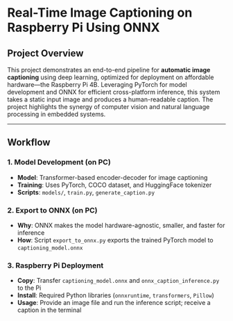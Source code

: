 # Real-Time Image Captioning on Raspberry Pi Using ONNX

## Project Overview

This project demonstrates an end-to-end pipeline for **automatic image captioning** using deep learning, optimized for deployment on affordable hardware—the Raspberry Pi 4B. Leveraging PyTorch for model development and ONNX for efficient cross-platform inference, this system takes a static input image and produces a human-readable caption. The project highlights the synergy of computer vision and natural language processing in embedded systems.

---


## Workflow

### 1. Model Development (on PC)
- **Model**: Transformer-based encoder-decoder for image captioning
- **Training**: Uses PyTorch, COCO dataset, and HuggingFace tokenizer
- **Scripts**: `models/`, `train.py`, `generate_caption.py`

### 2. Export to ONNX (on PC)
- **Why**: ONNX makes the model hardware-agnostic, smaller, and faster for inference
- **How**: Script `export_to_onnx.py` exports the trained PyTorch model to `captioning_model.onnx`

### 3. Raspberry Pi Deployment
- **Copy**: Transfer `captioning_model.onnx` and `onnx_caption_inference.py` to the Pi
- **Install**: Required Python libraries (`onnxruntime`, `transformers`, `Pillow`)
- **Usage**: Provide an image file and run the inference script; receive a caption in the terminal



